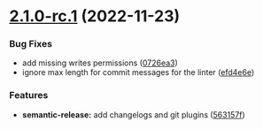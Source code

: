 # [2.1.0-rc.1](https://github.com/ludovicm67/test-project/compare/v2.0.0...v2.1.0-rc.1) (2022-11-23)


### Bug Fixes

* add missing writes permissions ([0726ea3](https://github.com/ludovicm67/test-project/commit/0726ea31e8ab969233e37620051822d4c5e81893))
* ignore max length for commit messages for the linter ([efd4e6e](https://github.com/ludovicm67/test-project/commit/efd4e6e5d16403c9d996f9138d1a622d29ae5b5e))


### Features

* **semantic-release:** add changelogs and git plugins ([563157f](https://github.com/ludovicm67/test-project/commit/563157f54669a03d35a5e80b6752a7e901553f61))
